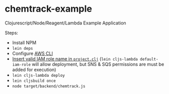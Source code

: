 # chemtrack-example
Clojurescript/Node/Reagent/Lambda Example Application

Steps:
 - Install NPM
 - `lein deps`
 - Configure [AWS CLI](https://aws.amazon.com/cli/)
 - [Insert valid IAM role name in `project.clj`](https://github.com/nervous-systems/cljs-lambda) (`lein cljs-lambda default-iam-role` will allow deployment, but SNS & SQS permissions are must be added for execution)
 - `lein cljs-lambda deploy`
 - `lein cljsbuild once`
 - `node target/backend/chemtrack.js`
